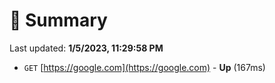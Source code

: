 # 📖 Summary
Last updated: **1/5/2023, 11:29:58 PM**

- `GET` [https://google.com](https://google.com) - **Up** (167ms)
